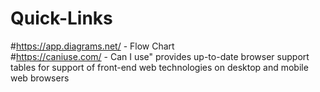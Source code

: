 # Quick-Links

#https://app.diagrams.net/  - Flow Chart\
#https://caniuse.com/       -  Can I use" provides up-to-date browser support tables for support of front-end web technologies on desktop and mobile web browsers

